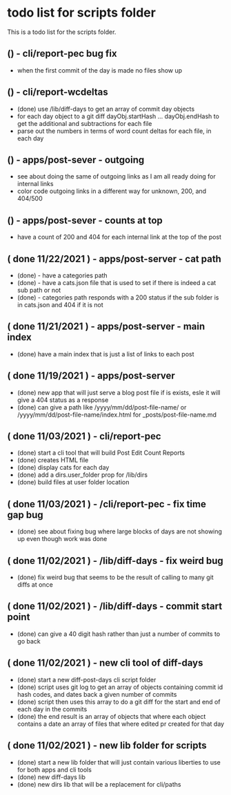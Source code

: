 # todo list for scripts folder

This is a todo list for the scripts folder.

## () - cli/report-pec bug fix
* when the first commit of the day is made no files show up

## () - cli/report-wcdeltas
* (done) use /lib/diff-days to get an array of commit day objects
* for each day object to a git diff dayObj.startHash ... dayObj.endHash to get the additional and subtractions for each file
* parse out the numbers in terms of word count deltas for each file, in each day

## () - apps/post-sever - outgoing
* see about doing the same of outgoing links as I am all ready doing for internal links
* color code outgoing links in a different way for unknown, 200, and 404/500

## () - apps/post-sever - counts at top
* have a count of 200 and 404 for each internal link at the top of the post

## ( done 11/22/2021 ) - apps/post-server - cat path
* (done) - have a categories path
* (done) - have a cats.json file that is used to set if there is indeed a cat sub path or not
* (done) - categories path responds with a 200 status if the sub folder is in cats.json and 404 if it is not

## ( done 11/21/2021 ) - apps/post-server - main index
* (done) have a main index that is just a list of links to each post

## ( done 11/19/2021 ) - apps/post-server
* (done) new app that will just serve a blog post file if is exists, esle it will give a 404 status as a response
* (done) can give a path like /yyyy/mm/dd/post-file-name/ or /yyyy/mm/dd/post-file-name/index.html for \_posts/post-file-name.md

## ( done 11/03/2021 ) - cli/report-pec
* (done) start a cli tool that will build Post Edit Count Reports
* (done) creates HTML file
* (done) display cats for each day
* (done) add a dirs.user_folder prop for /lib/dirs
* (done) build files at user folder location

## ( done 11/03/2021 ) - /cli/report-pec - fix time gap bug
* (done) see about fixing bug where large blocks of days are not showing up even though work was done

## ( done 11/02/2021 ) - /lib/diff-days - fix weird bug
* (done) fix weird bug that seems to be the result of calling to many git diffs at once

## ( done 11/02/2021 ) - /lib/diff-days - commit start point
* (done) can give a 40 digit hash rather than just a number of commits to go back 

## ( done 11/02/2021 ) - new cli tool of diff-days
* (done) start a new diff-post-days cli script folder
* (done) script uses git log to get an array of objects containing commit id hash codes, and dates back a given number of commits
* (done) script then uses this array to do a git diff for the start and end of each day in the commits
* (done) the end result is an array of objects that where each object contains a date an array of files that where edited pr created for that day

## ( done 11/02/2021 ) - new lib folder for scripts
* (done) start a new lib folder that will just contain various liberties to use for both apps and cli tools
* (done) new diff-days lib
* (done) new dirs lib that will be a replacement for cli/paths